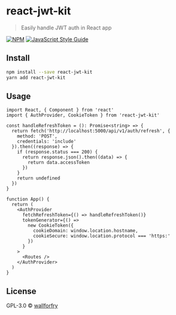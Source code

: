 # react-jwt-kit

> Easily handle JWT auth in React app

[![NPM](https://img.shields.io/npm/v/react-jwt-kit.svg)](https://www.npmjs.com/package/react-jwt-kit) [![JavaScript Style Guide](https://img.shields.io/badge/code_style-standard-brightgreen.svg)](https://standardjs.com)

## Install

```bash
npm install --save react-jwt-kit
yarn add react-jwt-kit
```

## Usage

```tsx
import React, { Component } from 'react'
import { AuthProvider, CookieToken } from 'react-jwt-kit'

const handleRefreshToken = (): Promise<string> => {
  return fetch('http://localhost:5000/api/v1/auth/refresh', {
    method: 'POST',
    credentials: 'include'
  }).then((response) => {
    if (response.status === 200) {
      return response.json().then((data) => {
        return data.accessToken
      })
    }
    return undefined
  })
}

function App() {
  return (
    <AuthProvider
      fetchRefreshToken={() => handleRefreshToken()}
      tokenGenerator={() =>
        new CookieToken({
          cookieDomain: window.location.hostname,
          cookieSecure: window.location.protocol === 'https:'
        })
      }
    >
      <Routes />
    </AuthProvider>
  )
}
```

## License

GPL-3.0 © [wallforfry](https://github.com/wallforfry)

